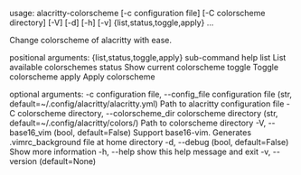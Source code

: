 usage: alacritty-colorscheme [-c configuration file] [-C colorscheme directory] [-V] [-d] [-h] [-v] {list,status,toggle,apply} ...

Change colorscheme of alacritty with ease.

positional arguments:
  {list,status,toggle,apply}
                        sub-command help
    list                List available colorschemes
    status              Show current colorscheme
    toggle              Toggle colorscheme
    apply               Apply colorscheme

optional arguments:
  -c configuration file, --config_file configuration file
                        (str, default=~/.config/alacritty/alacritty.yml) Path to alacritty configuration file
  -C colorscheme directory, --colorscheme_dir colorscheme directory
                        (str, default=~/.config/alacritty/colors/) Path to colorscheme directory
  -V, --base16_vim      (bool, default=False) Support base16-vim. Generates .vimrc_background file at home directory
  -d, --debug           (bool, default=False) Show more information
  -h, --help            show this help message and exit
  -v, --version         (default=None)

